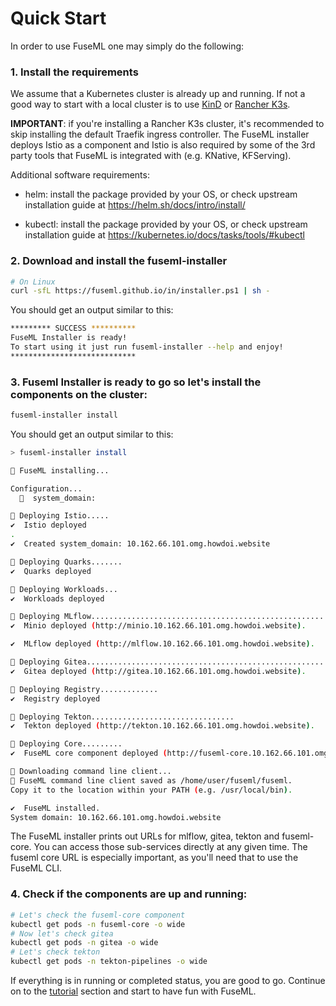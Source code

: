 # Quick Start

In order to use FuseML one may simply do the following:

### 1. Install the requirements

We assume that a Kubernetes cluster is already up and running. If not a good way to start with a local cluster is to use [KinD](https://kind.sigs.k8s.io/docs/user/quick-start/) or [Rancher K3s](https://k3s.io/).


**IMPORTANT**: if you're installing a Rancher K3s cluster, it's recommended to skip installing the default Traefik ingress controller. The FuseML installer deploys Istio as a component and Istio is also required by some of the 3rd party tools that FuseML is integrated with (e.g. KNative, KFServing).

Additional software requirements:

* helm: install the package provided by your OS, or check upstream installation guide at https://helm.sh/docs/intro/install/

* kubectl: install the package provided by your OS, or check upstream installation guide at https://kubernetes.io/docs/tasks/tools/#kubectl

### 2. Download and install the fuseml-installer

```bash
# On Linux
curl -sfL https://fuseml.github.io/in/installer.ps1 | sh -
```

You should get an output similar to this:

```bash
********* SUCCESS **********
FuseML Installer is ready!
To start using it just run fuseml-installer --help and enjoy!
****************************
```

### 3. Fuseml Installer is ready to go so let's install the components on the cluster:

```bash
fuseml-installer install
```

You should get an output similar to this:

```bash
> fuseml-installer install

🚢 FuseML installing...

Configuration...
  🧭  system_domain: 

🚢 Deploying Istio.....
✔️  Istio deployed
.
✔️  Created system_domain: 10.162.66.101.omg.howdoi.website

🚢 Deploying Quarks.......
✔️  Quarks deployed

🚢 Deploying Workloads...
✔️  Workloads deployed

🚢 Deploying MLflow.......................................................
✔️  Minio deployed (http://minio.10.162.66.101.omg.howdoi.website).

✔️  MLflow deployed (http://mlflow.10.162.66.101.omg.howdoi.website).

🚢 Deploying Gitea..........................................................
✔️  Gitea deployed (http://gitea.10.162.66.101.omg.howdoi.website).

🚢 Deploying Registry.............
✔️  Registry deployed

🚢 Deploying Tekton................................
✔️  Tekton deployed (http://tekton.10.162.66.101.omg.howdoi.website).

🚢 Deploying Core.........
✔️  FuseML core component deployed (http://fuseml-core.10.162.66.101.omg.howdoi.website).

🚢 Downloading command line client...
🚢 FuseML command line client saved as /home/user/fuseml/fuseml.
Copy it to the location within your PATH (e.g. /usr/local/bin).

✔️  FuseML installed.
System domain: 10.162.66.101.omg.howdoi.website
```

The FuseML installer prints out URLs for mlflow, gitea, tekton and fuseml-core. You can access those sub-services directly at any given time. The fuseml core URL is especially important, as you'll need that to use the FuseML CLI.

### 4. Check if the components are up and running:

```bash
# Let's check the fuseml-core component
kubectl get pods -n fuseml-core -o wide
# Now let's check gitea
kubectl get pods -n gitea -o wide
# Let's check tekton
kubectl get pods -n tekton-pipelines -o wide
```

If everything is in running or completed status, you are good to go. Continue on to the [tutorial](tutorials.md) section and start to have fun with FuseML.